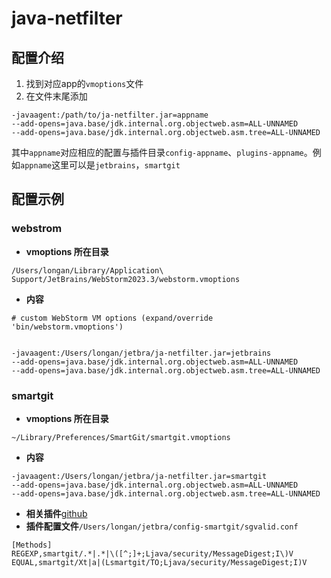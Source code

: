 # java-netfilter
## 配置介绍
1. 找到对应app的`vmoptions`文件
2. 在文件末尾添加
```shell
-javaagent:/path/to/ja-netfilter.jar=appname
--add-opens=java.base/jdk.internal.org.objectweb.asm=ALL-UNNAMED
--add-opens=java.base/jdk.internal.org.objectweb.asm.tree=ALL-UNNAMED
```

其中`appname`对应相应的配置与插件目录`config-appname`、`plugins-appname`。例如`appname`这里可以是`jetbrains`，`smartgit`

## 配置示例
### webstrom

- **vmoptions 所在目录**

```shell
/Users/longan/Library/Application\ Support/JetBrains/WebStorm2023.3/webstorm.vmoptions
```

- **内容**

```shell
# custom WebStorm VM options (expand/override 'bin/webstorm.vmoptions')


-javaagent:/Users/longan/jetbra/ja-netfilter.jar=jetbrains
--add-opens=java.base/jdk.internal.org.objectweb.asm=ALL-UNNAMED
--add-opens=java.base/jdk.internal.org.objectweb.asm.tree=ALL-UNNAMED

```
### smartgit
- **vmoptions 所在目录**
```shell
~/Library/Preferences/SmartGit/smartgit.vmoptions
```

- **内容**
```shell
-javaagent:/Users/longan/jetbra/ja-netfilter.jar=smartgit
--add-opens=java.base/jdk.internal.org.objectweb.asm=ALL-UNNAMED
--add-opens=java.base/jdk.internal.org.objectweb.asm.tree=ALL-UNNAMED
```
- **相关插件**[github](https://github.com/mqj0712/plugin-sg-valid)
- **插件配置文件**`/Users/longan/jetbra/config-smartgit/sgvalid.conf`
```shell
[Methods]
REGEXP,smartgit/.*|.*|\([^;]+;Ljava/security/MessageDigest;I\)V
EQUAL,smartgit/Xt|a|(Lsmartgit/TO;Ljava/security/MessageDigest;I)V
```